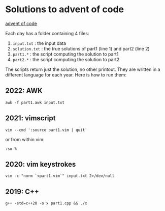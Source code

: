 # Solutions to advent of code

[advent of code](https://adventofcode.com)

Each day has a folder containing 4 files:

 1. `input.txt` : the input data
 2. `solution.txt` : the true solutions of part1 (line 1) and part2 (line 2)
 3. `part1.*` : the script computing the solution to part1
 4. `part2.*` : the script computing the solution to part2

The scripts return just the solution, no other printout.
They are written in a different language for each year.
Here is how to run them:

## 2022: AWK

```shell
awk -f part1.awk input.txt
```

## 2021: vimscript

```shell
vim --cmd ':source part1.vim | quit'
```

or from within vim:

```
:so %
```

## 2020: vim keystrokes

```shell
vim -c "norm `<part1.vim`" input.txt 2>/dev/null
```

## 2019: C++

```shell
g++ -std=c++20 -o x part1.cpp && ./x
```
